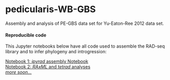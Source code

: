 # pedicularis-WB-GBS
Assembly and analysis of PE-GBS data set for Yu-Eaton-Ree 2012 data set.

#### Reproducible code   
This Jupyter notebooks below have all code used to assemble the RAD-seq library and to infer phylogeny and introgression:  

[Notebook 1: *ipyrad* assembly Notebook](http://nbviewer.jupyter.org/github/dereneaton/pedicularis-WB-GBS/blob/master/nb1-WB-assembly.ipynb)   
[Notebook 2: *RAxML* and *tetrad* analyses](http://nbviewer.jupyter.org/github/dereneaton/pedicularis-WB-GBS/blob/master/nb2-WB-phylogenetic-analyses.ipynb)  
[*more soon...*]()  

